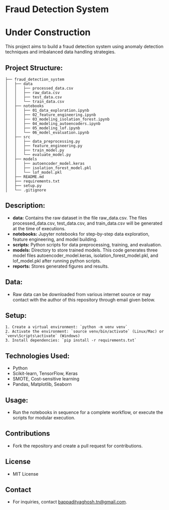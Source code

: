 # Fraud Detection System

# Under Construction

This project aims to build a fraud detection system using anomaly detection techniques and imbalanced data handling strategies.

## Project Structure:

```
├── fraud_detection_system
│   ├── data
│   │   ├── processed_data.csv
│   │   ├── raw_data.csv
│   │   ├── test_data.csv
│   │   └── train_data.csv
│   ├── notebooks
│   │   ├── 01_data_exploration.ipynb
│   │   ├── 02_feature_engineering.ipynb
│   │   ├── 03_modeling_isolation_forest.ipynb
│   │   ├── 04_modeling_autoencoders.ipynb
│   │   ├── 05_modeling_lof.ipynb
│   │   └── 06_model_evaluation.ipynb
│   ├── src
│   │   ├── data_preprocessing.py
│   │   ├── feature_engineering.py
│   │   ├── train_model.py
│   │   └── evaluate_model.py
│   ├── models
│   │   ├── autoencoder_model.keras
│   │   ├── isolation_forest_model.pkl
│   │   └── lof_model.pkl
│   ├── README.md
│   ├── requirements.txt
│   ├── setup.py
│   └── .gitignore
```

## Description:
- **data:** Contains the raw dataset in the file raw_data.csv. The files processed_data.csv, test_data.csv, and train_data.csv will be generated at the time of executions.
- **notebooks:** Jupyter notebooks for step-by-step data exploration, feature engineering, and model building.
- **scripts:** Python scripts for data preprocessing, training, and evaluation.
- **models:** Directory to store trained models. This code generates three model files autoencoder_model.keras, isolation_forest_model.pkl, and lof_model.pkl after running python scripts.
- **reports:** Stores generated figures and results.


## Data:
- Raw data can be downloaded from various internet source or may contact with the author of this repository through email given below.

## Setup:
```
1. Create a virtual environment: `python -m venv venv`
2. Activate the environment: `source venv/bin/activate` (Linux/Mac) or `venv\Scripts\activate` (Windows)
3. Install dependencies: `pip install -r requirements.txt`
```

## Technologies Used:
- Python
- Scikit-learn, TensorFlow, Keras
- SMOTE, Cost-sensitive learning
- Pandas, Matplotlib, Seaborn

## Usage:
- Run the notebooks in sequence for a complete workflow, or execute the scripts for modular execution.

## Contributions
- Fork the repository and create a pull request for contributions.

## License
- MIT License

## Contact
- For inquiries, contact bappadityaghosh.tn@gmail.com.
